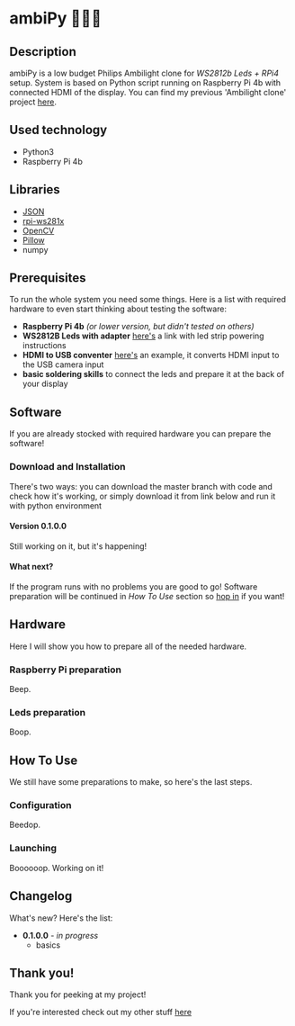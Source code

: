 # ambiPy 🚀🚀🚀

## Description
ambiPy is a low budget Philips Ambilight clone for *WS2812b Leds + RPi4* setup. System is based on Python script running on Raspberry Pi 4b with connected HDMI of the display. You can find my previous 'Ambilight clone' project [here](https://github.com/alehee/AmbiLed).

## Used technology
* Python3
* Raspberry Pi 4b

## Libraries
* [JSON](https://www.geeksforgeeks.org/read-json-file-using-python)
* [rpi-ws281x](https://github.com/rpi-ws281x/rpi-ws281x-python/blob/master/examples/strandtest.py)
* [OpenCV](https://www.geeksforgeeks.org/how-to-capture-a-image-from-webcam-in-python/)
* [Pillow](https://pillow.readthedocs.io/en/stable/installation.html)
* numpy

## Prerequisites
To run the whole system you need some things. Here is a list with required hardware to even start thinking about testing the software:
* **Raspberry Pi 4b** *(or lower version, but didn't tested on others)*
* **WS2812B Leds with adapter** [here's](https://www.temposlighting.com/guides/power-any-ws2812b-setup) a link with led strip powering instructions
* **HDMI to USB conventer** [here's](https://ecsmedia.pl/c/retoo-konwerter-video-z-hdmi-do-usb-grabber-adapter-b-iext104960224.jpg) an example, it converts HDMI input to the USB camera input
* **basic soldering skills** to connect the leds and prepare it at the back of your display

## Software
If you are already stocked with required hardware you can prepare the software!

  ### Download and Installation
  There's two ways: you can download the master branch with code and check how it's working, or simply download it from link below and run it with python environment
  
  #### Version 0.1.0.0
  Still working on it, but it's happening!
  
  #### What next?
  If the program runs with no problems you are good to go! Software preparation will be continued in *How To Use* section so [hop in](#how-to-use) if you want!

## Hardware
Here I will show you how to prepare all of the needed hardware.

  ### Raspberry Pi preparation

  Beep.
  
  ### Leds preparation
  
  Boop.

## How To Use
We still have some preparations to make, so here's the last steps.

  ### Configuration
  
  Beedop.
  
  ### Launching
  
  Boooooop. Working on it!

## Changelog
What's new? Here's the list:

* **0.1.0.0** - *in progress*
  * basics

## Thank you!
Thank you for peeking at my project!

If you're interested check out my other stuff [here](https://github.com/alehee)
